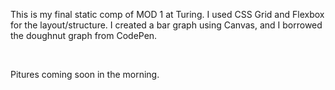 This is my final static comp of MOD 1 at Turing. I used CSS Grid and Flexbox for the layout/structure. I created a bar graph using Canvas,
and I borrowed the doughnut graph from CodePen. 

<br>

Pitures coming soon in the morning.
